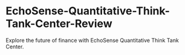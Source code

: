 # EchoSense-Quantitative-Think-Tank-Center-Review
Explore the future of finance with EchoSense Quantitative Think Tank Center.

